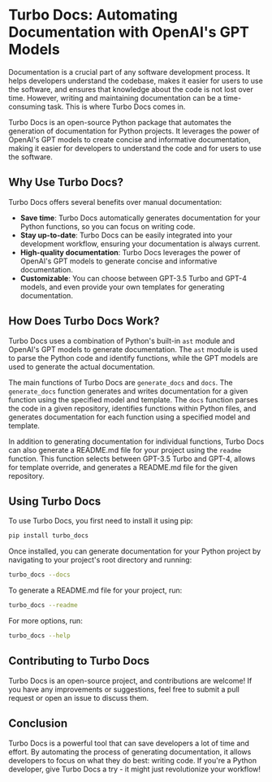 # Turbo Docs: Automating Documentation with OpenAI's GPT Models

Documentation is a crucial part of any software development process. It helps developers understand the codebase, makes it easier for users to use the software, and ensures that knowledge about the code is not lost over time. However, writing and maintaining documentation can be a time-consuming task. This is where Turbo Docs comes in.

Turbo Docs is an open-source Python package that automates the generation of documentation for Python projects. It leverages the power of OpenAI's GPT models to create concise and informative documentation, making it easier for developers to understand the code and for users to use the software.

## Why Use Turbo Docs?

Turbo Docs offers several benefits over manual documentation:

- **Save time**: Turbo Docs automatically generates documentation for your Python functions, so you can focus on writing code.
- **Stay up-to-date**: Turbo Docs can be easily integrated into your development workflow, ensuring your documentation is always current.
- **High-quality documentation**: Turbo Docs leverages the power of OpenAI's GPT models to generate concise and informative documentation.
- **Customizable**: You can choose between GPT-3.5 Turbo and GPT-4 models, and even provide your own templates for generating documentation.

## How Does Turbo Docs Work?

Turbo Docs uses a combination of Python's built-in `ast` module and OpenAI's GPT models to generate documentation. The `ast` module is used to parse the Python code and identify functions, while the GPT models are used to generate the actual documentation.

The main functions of Turbo Docs are `generate_docs` and `docs`. The `generate_docs` function generates and writes documentation for a given function using the specified model and template. The `docs` function parses the code in a given repository, identifies functions within Python files, and generates documentation for each function using a specified model and template.

In addition to generating documentation for individual functions, Turbo Docs can also generate a README.md file for your project using the `readme` function. This function selects between GPT-3.5 Turbo and GPT-4, allows for template override, and generates a README.md file for the given repository.

## Using Turbo Docs

To use Turbo Docs, you first need to install it using pip:

```bash
pip install turbo_docs
```

Once installed, you can generate documentation for your Python project by navigating to your project's root directory and running:

```bash
turbo_docs --docs
```

To generate a README.md file for your project, run:

```bash
turbo_docs --readme
```

For more options, run:

```bash
turbo_docs --help
```

## Contributing to Turbo Docs

Turbo Docs is an open-source project, and contributions are welcome! If you have any improvements or suggestions, feel free to submit a pull request or open an issue to discuss them.

## Conclusion

Turbo Docs is a powerful tool that can save developers a lot of time and effort. By automating the process of generating documentation, it allows developers to focus on what they do best: writing code. If you're a Python developer, give Turbo Docs a try - it might just revolutionize your workflow!